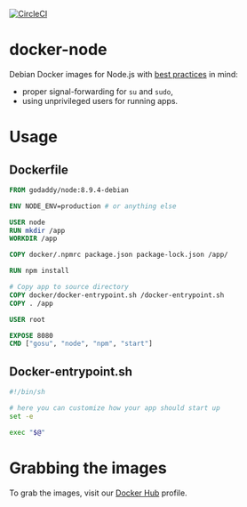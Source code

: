 [![CircleCI](https://circleci.com/gh/godaddy/docker-node/tree/master.svg?style=svg)](https://circleci.com/gh/godaddy/docker-node/tree/master)

# docker-node

Debian Docker images for Node.js with [best practices](https://docs.docker.com/engine/userguide/eng-image/dockerfile_best-practices/) in mind:

* proper signal-forwarding for `su` and `sudo`,
* using unprivileged users for running apps.

# Usage

## Dockerfile

```Dockerfile
FROM godaddy/node:8.9.4-debian

ENV NODE_ENV=production # or anything else

USER node
RUN mkdir /app
WORKDIR /app

COPY docker/.npmrc package.json package-lock.json /app/

RUN npm install

# Copy app to source directory
COPY docker/docker-entrypoint.sh /docker-entrypoint.sh
COPY . /app

USER root

EXPOSE 8080
CMD ["gosu", "node", "npm", "start"]
```

## Docker-entrypoint.sh

```bash
#!/bin/sh

# here you can customize how your app should start up
set -e

exec "$@"
```

# Grabbing the images

To grab the images, visit our [Docker Hub](https://hub.docker.com/r/godaddy/node/) profile.
